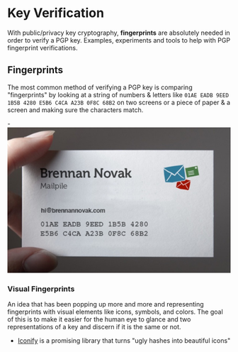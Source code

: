 Key Verification
================

With public/privacy key cryptography, **fingerprints** are absolutely needed in order to verify a PGP key.  Examples, experiments and tools to help with PGP fingerprint verifications. 


## Fingerprints

The most common method of verifying a PGP key is comparing "fingerprints" by looking at a string of numbers & letters like `01AE EADB 9EED 1B5B 4280 E5B6 C4CA A23B 0F8C 68B2` on two screens or a piece of paper & a screen and making sure the characters match. 

-![Image of fingerprint business card](images/fingerprint-business-card.jpg)



### Visual Fingerprints

An idea that has been popping up more and more and representing fingerprints with visual elements like icons, symbols, and colors. The goal of this is to make it easier for the human eye to glance and two representations of a key and discern if it is the same or not.

- [Iconify](https://github.com/RaedsLab/Iconify) is a promising library that turns "ugly hashes into beautiful icons"

